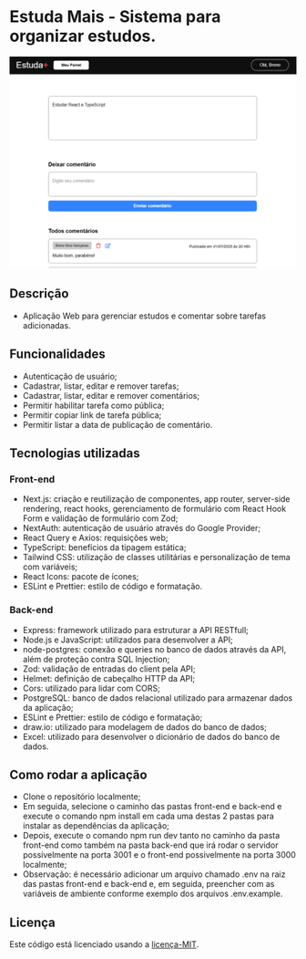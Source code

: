 # Estuda Mais - Sistema para organizar estudos.
![Estuda Mais app](./front-end/public/assets/app.png)
## Descrição
- Aplicação Web para gerenciar estudos e comentar sobre tarefas adicionadas.
## Funcionalidades
- Autenticação de usuário;
- Cadastrar, listar, editar e remover tarefas;
- Cadastrar, listar, editar e remover comentários;
- Permitir habilitar tarefa como pública;
- Permitir copiar link de tarefa pública;
- Permitir listar a data de publicação de comentário.
## Tecnologias utilizadas
### Front-end
- Next.js: criação e reutilização de componentes, app router, server-side rendering, react hooks, gerenciamento de formulário com React Hook Form e validação de formulário com Zod;
- NextAuth: autenticação de usuário através do Google Provider;
- React Query e Axios: requisições web;
- TypeScript: benefícios da tipagem estática;
- Tailwind CSS: utilização de classes utilitárias e personalização de tema com variáveis;
- React Icons: pacote de ícones;
- ESLint e Prettier: estilo de código e formatação.
### Back-end
- Express: framework utilizado para estruturar a API RESTfull;
- Node.js e JavaScript: utilizados para desenvolver a API;
- node-postgres: conexão e queries no banco de dados através da API, além de proteção contra SQL Injection; 
- Zod: validação de entradas do client pela API;
- Helmet: definição de cabeçalho HTTP da API;
- Cors: utilizado para lidar com CORS;
- PostgreSQL: banco de dados relacional utilizado para armazenar dados da aplicação;
- ESLint e Prettier: estilo de código e formatação;
- draw.io: utilizado para modelagem de dados do banco de dados;
- Excel: utilizado para desenvolver o dicionário de dados do banco de dados.
## Como rodar a aplicação
- Clone o repositório localmente;
- Em seguida, selecione o caminho das pastas front-end e back-end e execute o comando npm install em cada uma destas 2 pastas para instalar as dependências da aplicação;
- Depois, execute o comando npm run dev tanto no caminho da pasta front-end como também na pasta back-end que irá rodar o servidor possivelmente na porta 3001 e o front-end possivelmente na porta 3000 localmente;
- Observação: é necessário adicionar um arquivo chamado .env na raiz das pastas front-end e back-end e, em seguida, preencher com as variáveis de ambiente conforme exemplo dos arquivos .env.example.
## Licença
Este código está licenciado usando a [licença-MIT](./LICENSE).
